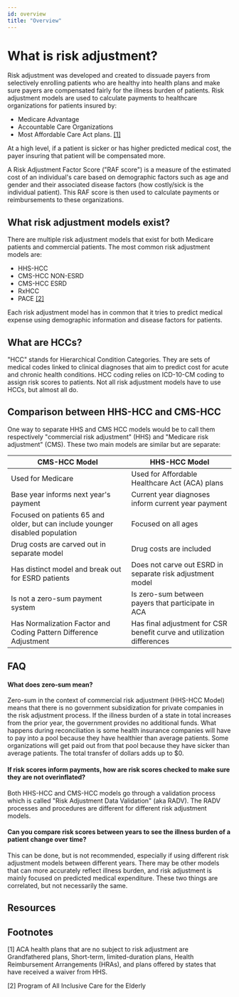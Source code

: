 ```yaml
---
id: overview
title: "Overview"
---
```

# What is risk adjustment?

Risk adjustment was developed and created to dissuade payers from selectively enrolling patients who are healthy 
into health plans and make sure payers are compensated fairly for the illness burden of patients. Risk adjustment 
models are used to calculate payments to healthcare organizations for patients insured by:
* Medicare Advantage
* Accountable Care Organizations
* Most Affordable Care Act plans. [[1]](#footnotes)

At a high level, if a patient is sicker or has higher predicted medical cost, the payer insuring that patient will be 
compensated more. 

A Risk Adjustment Factor Score ("RAF score") is a measure of the estimated cost of an individual's care based on 
demographic factors such as age and gender and their associated disease factors (how costly/sick is the individual 
patient). This RAF score is then used to calculate payments or reimbursements to these organizations.

## What risk adjustment models exist?

There are multiple risk adjustment models that exist for both Medicare patients and commercial patients. 
The most common risk adjustment models are:

* HHS-HCC
* CMS-HCC NON-ESRD
* CMS-HCC ESRD
* RxHCC
* PACE [[2]](#footnotes)

Each risk adjustment model has in common that it tries to predict medical expense using demographic 
information and disease factors for patients.

## What are HCCs?

"HCC" stands for Hierarchical Condition Categories. They are sets of medical codes linked to clinical diagnoses 
that aim to predict cost for acute and chronic health conditions. HCC coding relies on ICD-10-CM coding to assign 
risk scores to patients. Not all risk adjustment models have to use HCCs, but almost all do.

## Comparison between HHS-HCC and CMS-HCC

One way to separate HHS and CMS HCC models would be to call them respectively "commercial risk adjustment" (HHS) 
and "Medicare risk adjustment" (CMS). These two main models are similar but are separate:

| **CMS-HCC Model**                                                             | **HHS-HCC Model**                                                      |
|-------------------------------------------------------------------------------|------------------------------------------------------------------------|
| Used for Medicare                                                             | Used for Affordable Healthcare Act (ACA) plans                         |
| Base year informs next year's payment                                         | Current year diagnoses inform current year payment                     |
| Focused on patients 65 and older, but can include younger disabled population | Focused on all ages                                                    |
| Drug costs are carved out in separate model                                   | Drug costs are included                                                |
| Has distinct model and break out for ESRD patients                            | Does not carve out ESRD in separate risk adjustment model              |
| Is not a zero-sum payment system                                              | Is zero-sum between payers that participate in ACA                     |
| Has Normalization Factor and Coding Pattern Difference Adjustment             | Has final adjustment for CSR benefit curve and utilization differences |

## FAQ

#### What does zero-sum mean?

Zero-sum in the context of commercial risk adjustment (HHS-HCC Model) means that there is no government subsidization
for private companies in the risk adjustment process. If the illness burden of a state in total increases from the prior 
year, the government provides no additional funds. What happens during reconciliation is some health insurance 
companies will have to pay into a pool because they have healthier than average patients. Some organizations will 
get paid out from that pool because they have sicker than average patients. The total transfer of dollars adds up to $0.

#### If risk scores inform payments, how are risk scores checked to make sure they are not overinflated?

Both HHS-HCC and CMS-HCC models go through a validation process which is called "Risk Adjustment Data Validation" 
(aka RADV). The RADV processes and procedures are different for different risk adjustment models.

#### Can you compare risk scores between years to see the illness burden of a patient change over time?

This can be done, but is not recommended, especially if using different risk adjustment models between different years. 
There may be other models that can more accurately reflect illness burden, and risk adjustment is mainly focused on 
predicted medical expenditure. These two things are correlated, but not necessarily the same.

## Resources


## Footnotes

[1] ACA health plans that are no subject to risk adjustment are Grandfathered plans, Short-term, limited-duration plans,
Health Reimbursement Arrangements (HRAs), and plans offered by states that have received a waiver from HHS.

[2] Program of All Inclusive Care for the Elderly
